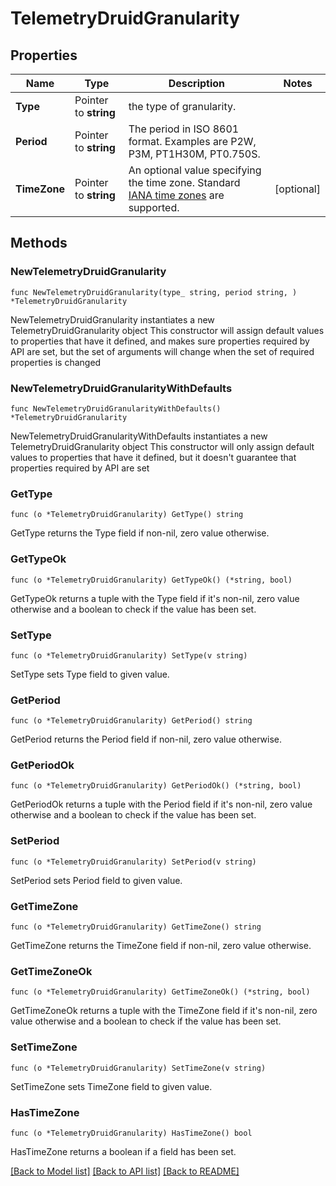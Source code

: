 # TelemetryDruidGranularity

## Properties

Name | Type | Description | Notes
------------ | ------------- | ------------- | -------------
**Type** | Pointer to **string** | the type of granularity. | 
**Period** | Pointer to **string** | The period in ISO 8601 format. Examples are P2W, P3M, PT1H30M, PT0.750S. | 
**TimeZone** | Pointer to **string** | An optional value specifying the time zone. Standard [IANA time zones](http://joda-time.sourceforge.net/timezones.html) are supported. | [optional] 

## Methods

### NewTelemetryDruidGranularity

`func NewTelemetryDruidGranularity(type_ string, period string, ) *TelemetryDruidGranularity`

NewTelemetryDruidGranularity instantiates a new TelemetryDruidGranularity object
This constructor will assign default values to properties that have it defined,
and makes sure properties required by API are set, but the set of arguments
will change when the set of required properties is changed

### NewTelemetryDruidGranularityWithDefaults

`func NewTelemetryDruidGranularityWithDefaults() *TelemetryDruidGranularity`

NewTelemetryDruidGranularityWithDefaults instantiates a new TelemetryDruidGranularity object
This constructor will only assign default values to properties that have it defined,
but it doesn't guarantee that properties required by API are set

### GetType

`func (o *TelemetryDruidGranularity) GetType() string`

GetType returns the Type field if non-nil, zero value otherwise.

### GetTypeOk

`func (o *TelemetryDruidGranularity) GetTypeOk() (*string, bool)`

GetTypeOk returns a tuple with the Type field if it's non-nil, zero value otherwise
and a boolean to check if the value has been set.

### SetType

`func (o *TelemetryDruidGranularity) SetType(v string)`

SetType sets Type field to given value.


### GetPeriod

`func (o *TelemetryDruidGranularity) GetPeriod() string`

GetPeriod returns the Period field if non-nil, zero value otherwise.

### GetPeriodOk

`func (o *TelemetryDruidGranularity) GetPeriodOk() (*string, bool)`

GetPeriodOk returns a tuple with the Period field if it's non-nil, zero value otherwise
and a boolean to check if the value has been set.

### SetPeriod

`func (o *TelemetryDruidGranularity) SetPeriod(v string)`

SetPeriod sets Period field to given value.


### GetTimeZone

`func (o *TelemetryDruidGranularity) GetTimeZone() string`

GetTimeZone returns the TimeZone field if non-nil, zero value otherwise.

### GetTimeZoneOk

`func (o *TelemetryDruidGranularity) GetTimeZoneOk() (*string, bool)`

GetTimeZoneOk returns a tuple with the TimeZone field if it's non-nil, zero value otherwise
and a boolean to check if the value has been set.

### SetTimeZone

`func (o *TelemetryDruidGranularity) SetTimeZone(v string)`

SetTimeZone sets TimeZone field to given value.

### HasTimeZone

`func (o *TelemetryDruidGranularity) HasTimeZone() bool`

HasTimeZone returns a boolean if a field has been set.


[[Back to Model list]](../README.md#documentation-for-models) [[Back to API list]](../README.md#documentation-for-api-endpoints) [[Back to README]](../README.md)


